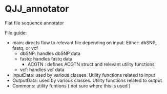 QJJ_annotator
==============

Flat file sequence annotator

File guide:

* main: directs flow to relevant file depending on input.  Either: dbSNP, fastq, or vcf
	* dbSNP: handles dbSNP data
	* fastq: handles fastq data
		* ACGTN : defines ACGTN struct and relevant utility functions
	* vcf: handles vcf data
* InputData: used by various classes.  Utility functions related to input
* OutputData: used by various classes.  Utility functions related to output
* Commons: utility funtions ( not sure where this is used )

